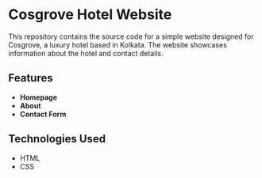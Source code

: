 # Cosgrove Hotel Website

This repository contains the source code for a simple website designed for Cosgrove, a luxury hotel based in Kolkata. The website showcases information about the hotel and contact details.

## Features

- **Homepage**
- **About**
- **Contact Form**

## Technologies Used

- HTML
- CSS
